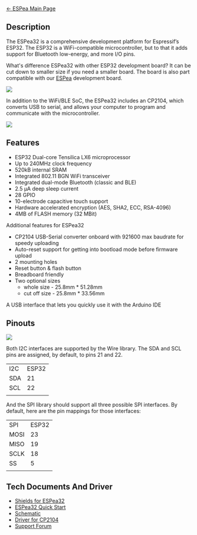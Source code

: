 [← ESPea Main Page](/ESPea_And_Shields "wikilink")

## Description

The ESPea32 is a comprehensive development platform for Espressif’s
ESP32. The ESP32 is a WiFi-compatible microcontroller, but to that it
adds support for Bluetooth low-energy, and more I/O pins.

What's difference ESPea32 with other ESP32 development board? It can be
cut down to smaller size if you need a smaller board. The board is also
part compatible with our [ESPea](/ESPea "wikilink") development board.

<img src="http://7fvk57.com1.z0.glb.clouddn.com/esp32-2.jpg-640.jpg">

In addition to the WiFi/BLE SoC, the ESPea32 includes an CP2104, which
converts USB to serial, and allows your computer to program and
communicate with the microcontroller.

<img src="http://7fvk57.com1.z0.glb.clouddn.com/espea32-a.jpg-640.jpg">

## Features

  - ESP32 Dual-core Tensilica LX6 microprocessor
  - Up to 240MHz clock frequency
  - 520kB internal SRAM
  - Integrated 802.11 BGN WiFi transceiver
  - Integrated dual-mode Bluetooth (classic and BLE)
  - 2.5 µA deep sleep current
  - 28 GPIO
  - 10-electrode capacitive touch support
  - Hardware accelerated encryption (AES, SHA2, ECC, RSA-4096)
  - 4MB of FLASH memory (32 MBit)

Additional features for ESPea32

  - CP2104 USB-Serial converter onboard with 921600 max baudrate for
    speedy uploading
  - Auto-reset support for getting into bootload mode before firmware
    upload
  - 2 mounting holes
  - Reset button & flash button
  - Breadboard friendly
  - Two optional sizes
      - whole size - 25.8mm \* 51.28mm
      - cut off size - 25.8mm \* 33.56mm

A USB interface that lets you quickly use it with the Arduino IDE

## Pinouts

<img src="http://7fvk57.com1.z0.glb.clouddn.com/espea32-pinouts.png">

Both I2C interfaces are supported by the Wire library. The SDA and SCL
pins are assigned, by default, to pins 21 and 22.

|     |       |
| --- | ----- |
| I2C | ESP32 |
| SDA | 21    |
| SCL | 22    |
|  |

And the SPI library should support all three possible SPI interfaces. By
default, here are the pin mappings for those interfaces:

|      |       |
| ---- | ----- |
| SPI  | ESP32 |
| MOSI | 23    |
| MISO | 19    |
| SCLK | 18    |
| SS   | 5     |
|  |

## Tech Documents And Driver

  - [Shields for
    ESPea32](https://blog.aprbrother.com/product-tag/espea32)
  - [ESPea32 Quick
    Start](/ESPea32_Quick_Start "wikilink")
  - [Schematic](https://github.com/AprilBrother/ESPea32/blob/master/hardware/ESPea32-schematic.pdf)
  - [Driver for
    CP2104](https://www.silabs.com/products/mcu/Pages/USBtoUARTBridgeVCPDrivers.aspx)
  - [Support Forum](http://bbs.aprbrother.com/c/wifi)